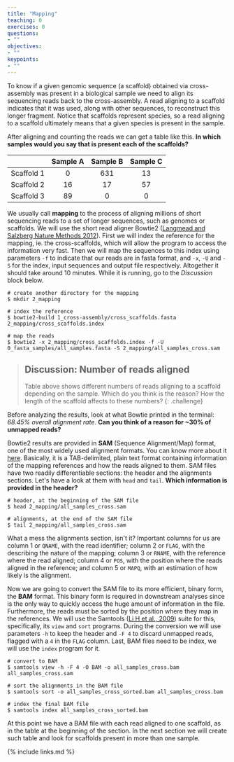 ```yaml
---
title: "Mapping"
teaching: 0
exercises: 0
questions:
- ""
objectives:
- ""
keypoints:
- ""
---
```


To know if a given genomic sequence (a scaffold) obtained via cross-assembly was present in a biological sample we need to align its sequencing reads back to the cross-assembly. A read aligning to a scaffold indicates that it was used, along with other sequences, to reconstruct this longer fragment. Notice that scaffolds represent species, so a read aligning to a scaffold ultimately means that a given species is present in the sample.

After aligning and counting the reads we can get a table like this. **In which samples would you say that is present each of the scaffolds?**

|            	| Sample A 	| Sample B 	| Sample C 	|
|:----------:	|:--------:	|:--------:	|:--------:	|
| Scaffold 1 	|     0    	|     631    	|     13    	|
| Scaffold 2 	|     16    	|     17    	|     57    	|
| Scaffold 3 	|     89    	|     0    	|     0    	|

We usually call **mapping** to the process of aligning millions of short sequencing reads to a set of longer sequences, such as genomes or scaffolds. We will use the short read aligner Bowtie2 ([Langmead and Salzberg Nature Methods 2012](https://pubmed.ncbi.nlm.nih.gov/22388286/)). First we will index the reference for the mapping, ie. the cross-scaffolds, which will allow the program to access the information very fast. Then we will map the sequences to this index using parameters `-f` to indicate that our reads are in fasta format, and `-x`, `-U` and `-S` for the index, input sequences and output file respectively. Altogether it should take around 10 minutes. While it is running, go to the *Discussion* block below.

~~~
# create another directory for the mapping
$ mkdir 2_mapping

# index the reference
$ bowtie2-build 1_cross-assembly/cross_scaffolds.fasta 2_mapping/cross_scaffolds.index

# map the reads
$ bowtie2 -x 2_mapping/cross_scaffolds.index -f -U 0_fasta_samples/all_samples.fasta -S 2_mapping/all_samples_cross.sam
~~~

>## Discussion: Number of reads aligned
> Table above shows different numbers of reads aligning to a scaffold depending on the sample. Which do you think is the reason? How the length of the scaffold affects to these numbers?
{: .challenge}

Before analyzing the results, look at what Bowtie printed in the terminal: *68.45% overall alignment rate*. **Can you think of a reason for ~30% of unmapped reads?**

Bowtie2 results are provided in **SAM** (Sequence Alignment/Map) format, one of the most widely used alignment formats. You can know more about it [here](https://samtools.github.io/hts-specs/SAMv1.pdf). Basically, it is a TAB-delimited, plain text format containing information of the mapping references and how the reads aligned to them. SAM files have two readily differentiable sections: the header and the alignments sections. Let's have a look at them with `head` and `tail`. **Which information is provided in the header?**

~~~
# header, at the beginning of the SAM file
$ head 2_mapping/all_samples_cross.sam

# alignments, at the end of the SAM file
$ tail 2_mapping/all_samples_cross.sam
~~~

What a mess the alignments section, isn't it? Important columns for us are column 1 or `QNAME`, with the read identifier; column 2 or `FLAG`, with the  describing the nature of the mapping; column 3 or `RNAME`, with the reference where the read aligned; column 4 or `POS`, with the position where the reads aligned in the reference; and column 5 or `MAPQ`, with an estimation of how likely is the alignment.

Now we are going to convert the SAM file to its more efficient, binary form, the **BAM** format. This binary form is required in downstream analyses since is the only way to quickly access the huge amount of information in the file. Furthermore, the reads must be sorted by the position where they map in the references. We will use the Samtools ([Li H et al., 2009](https://academic.oup.com/bioinformatics/article/25/16/2078/204688)) suite for this, specifically, its `view` and `sort` programs. During the conversion we will use parameters `-h` to keep the header and `-F 4` to discard unmapped reads, flagged with a `4` in the `FLAG` column. Last, BAM files need to be index, we will use the `index` program for it.

~~~
# convert to BAM
$ samtools view -h -F 4 -O BAM -o all_samples_cross.bam all_samples_cross.sam

# sort the alignments in the BAM file
$ samtools sort -o all_samples_cross_sorted.bam all_samples_cross.bam

# index the final BAM file
$ samtools index all_samples_cross_sorted.bam
~~~  

At this point we have a BAM file with each read aligned to one scaffold, as in the table at the beginning of the section. In the next section we will create such table and look for scaffolds present in more than one sample.

{% include links.md %}
